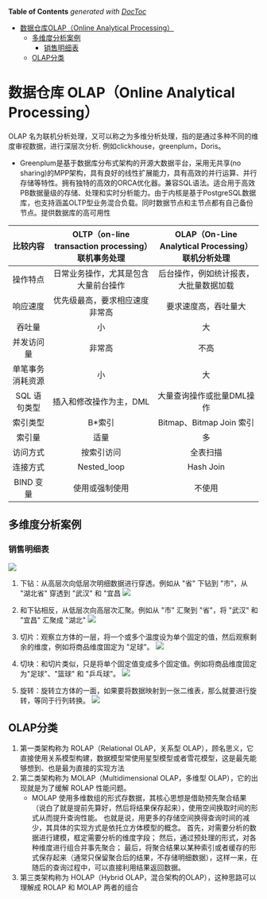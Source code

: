 <!-- START doctoc generated TOC please keep comment here to allow auto update -->
<!-- DON'T EDIT THIS SECTION, INSTEAD RE-RUN doctoc TO UPDATE -->
**Table of Contents**  *generated with [DocToc](https://github.com/thlorenz/doctoc)*

- [数据仓库OLAP（Online Analytical Processing）](#%E6%95%B0%E6%8D%AE%E4%BB%93%E5%BA%93olaponline-analytical-processing)
  - [多维度分析案例](#%E5%A4%9A%E7%BB%B4%E5%BA%A6%E5%88%86%E6%9E%90%E6%A1%88%E4%BE%8B)
    - [销售明细表](#%E9%94%80%E5%94%AE%E6%98%8E%E7%BB%86%E8%A1%A8)
  - [OLAP分类](#olap%E5%88%86%E7%B1%BB)

<!-- END doctoc generated TOC please keep comment here to allow auto update -->

# 数据仓库 OLAP（Online Analytical Processing）
OLAP 名为联机分析处理，又可以称之为多维分析处理，指的是通过多种不同的维度审视数据，进行深层次分析.
例如clickhouse，greenplum，Doris。

- Greenplum是基于数据库分布式架构的开源大数据平台，采用无共享(no sharing)的MPP架构，具有良好的线性扩展能力，具有高效的并行运算、并行存储等特性。拥有独特的高效的ORCA优化器。兼容SQL语法。适合用于高效PB数据量级的存储、处理和实时分析能力。由于内核是基于PostgreSQL数据库，也支持涵盖OLTP型业务混合负载。同时数据节点和主节点都有自己备份节点。提供数据库的高可用性


|   比较内容   | OLTP（on-line transaction processing）联机事务处理 | OLAP（On-Line Analytical Processing）联机分析处理 |
|:--------:|:------------------------------------------:|:-----------------------------------------:|
|   操作特点   |             日常业务操作，尤其是包含大量前台操作             |            后台操作，例如统计报表，大批量数据加载            |
|   响应速度   |              优先级最高，要求相应速度非常高               |                要求速度高，吞吐量大                 |
|   吞吐量    |                     小                      |                     大                     |
|  并发访问量   |                    非常高                     |                    不高                     |
| 单笔事务消耗资源 |                     小                      |                     大                     |
| SQL 语句类型 |               插入和修改操作为主，DML                |              大量查询操作或批量DML操作               |
|     索引类型     |                    B*索引                    |           Bitmap、Bitmap Join 索引           |
|     索引量     |                     适量                     |                     多                     |
|     访问方式     |                    按索引访问                   |                   全表扫描                    |
|     连接方式     |                    Nested_loop                   |                   Hash Join                   |
|     BIND 变量     |                    	使用或强制使用	                 |                   不使用                    |

## 多维度分析案例

### 销售明细表
![](.OLAP_images/sale_detail.png)

1. 下钻：从高层次向低层次明细数据进行穿透。例如从 "省" 下钻到 "市"，从 "湖北省" 穿透到 "武汉" 和 "宜昌
![](.OLAP_images/sale_cubic1.png)

2. 和下钻相反，从低层次向高层次汇聚。例如从 "市" 汇聚到 "省"，将 "武汉" 和 "宜昌" 汇聚成 "湖北"
![](.OLAP_images/sale_cubic2.png)
3. 切片：观察立方体的一层，将一个或多个温度设为单个固定的值，然后观察剩余的维度，例如将商品维度固定为 "足球"。
![](.OLAP_images/sale_cubic3.png)
4. 切块：和切片类似，只是将单个固定值变成多个固定值。例如将商品维度固定为"足球"、"篮球" 和 "乒乓球"。
![](.OLAP_images/sale_cubic4.png)
5. 旋转：旋转立方体的一面，如果要将数据映射到一张二维表，那么就要进行旋转，等同于行列转换。
![](.OLAP_images/sale_cubic5.png)


## OLAP分类
1. 第一类架构称为 ROLAP（Relational OLAP，关系型 OLAP），顾名思义，它直接使用关系模型构建，数据模型常使用星型模型或者雪花模型，这是最先能够想到、也是最为直接的实现方法
2. 第二类架构称为 MOLAP（Multidimensional OLAP，多维型 OLAP），它的出现就是为了缓解 ROLAP 性能问题。
   - MOLAP 使用多维数组的形式存数据，其核心思想是借助预先聚合结果（说白了就是提前先算好，然后将结果保存起来），使用空间换取时间的形式从而提升查询性能。 
   也就是说，用更多的存储空间换得查询时间的减少，其具体的实现方式是依托立方体模型的概念。
   首先，对需要分析的数据进行建模，框定需要分析的维度字段；
   然后，通过预处理的形式，对各种维度进行组合并事先聚合；
   最后，将聚合结果以某种索引或者缓存的形式保存起来（通常只保留聚合后的结果，不存储明细数据），这样一来，在随后的查询过程中，可以直接利用结果返回数据。
3. 第三类架构称为 HOLAP（Hybrid OLAP，混合架构的OLAP），这种思路可以理解成 ROLAP 和 MOLAP 两者的组合